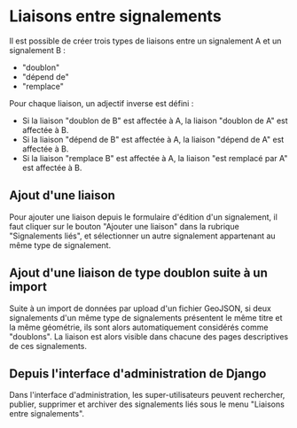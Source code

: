 # Liaisons entre signalements

Il est possible de créer trois types de liaisons entre un signalement A et un signalement B :
* "doublon"
* "dépend de"
* "remplace"

Pour chaque liaison, un adjectif inverse est défini :
* Si la liaison "doublon de B" est affectée à A, la liaison "doublon de A" est affectée à B.
* Si la liaison "dépend de B" est affectée à A, la liaison "dépend de A" est affectée à B.
* Si la liaison "remplace B" est affectée à A, la liaison "est remplacé par A" est affectée à B.

## Ajout d'une liaison

Pour ajouter une liaison depuis le formulaire d'édition d'un signalement, il faut cliquer sur le bouton "Ajouter une liaison" dans la rubrique "Signalements liés", et sélectionner un autre signalement appartenant au même type de signalement.

## Ajout d'une liaison de type doublon suite à un import

Suite à un import de données par upload d'un fichier GeoJSON, si deux signalements d'un même type de signalements présentent le même titre et la même géométrie, ils sont alors automatiquement considérés comme "doublons". La liaison est alors visible dans chacune des pages descriptives de ces signalements.

## Depuis l'interface d'administration de Django

Dans l'interface d'administration, les super-utilisateurs peuvent rechercher, publier, supprimer et archiver des signalements liés sous le menu "Liaisons entre signalements".
